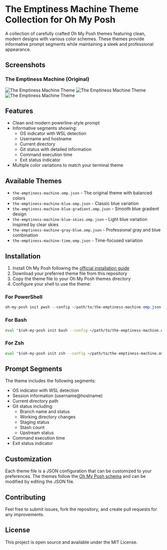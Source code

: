 # The Emptiness Machine Theme Collection for Oh My Posh

A collection of carefully crafted Oh My Posh themes featuring clean, modern designs with various color schemes. These themes provide informative prompt segments while maintaining a sleek and professional appearance.

## Screenshots

### The Emptiness Machine (Original)
![The Emptiness Machine Theme](https://github.com/user-attachments/assets/62bdc27d-ecd4-45c3-b17c-98c4b91f6297)
![The Emptiness Machine Theme](https://github.com/user-attachments/assets/174f28c7-9faa-4aa2-936f-6c0f051233ff)
![The Emptiness Machine Theme](https://github.com/user-attachments/assets/e25c97cb-d82a-44aa-b330-a6a442eed8d4)

## Features

- Clean and modern powerline-style prompt
- Informative segments showing:
  - OS indicator with WSL detection
  - Username and hostname
  - Current directory
  - Git status with detailed information
  - Command execution time
  - Exit status indicator
- Multiple color variations to match your terminal theme

## Available Themes

- `the-emptiness-machine.omp.json` - The original theme with balanced colors
- `the-emptiness-machine-blue.omp.json` - Classic blue variation
- `the-emptiness-machine-blue-gradient.omp.json` - Smooth blue gradient design
- `the-emptiness-machine-blue-skies.omp.json` - Light blue variation inspired by clear skies
- `the-emptiness-machine-gray-blue.omp.json` - Professional gray and blue combination
- `the-emptiness-machine-time.omp.json` - Time-focused variation

## Installation

1. Install Oh My Posh following the [official installation guide](https://ohmyposh.dev/docs/installation)
2. Download your preferred theme file from this repository
3. Copy the theme file to your Oh My Posh themes directory
4. Configure your shell to use the theme:

### For PowerShell

```powershell
oh-my-posh init pwsh --config ~/path/to/the-emptiness-machine.omp.json | Invoke-Expression
```

### For Bash

```bash
eval "$(oh-my-posh init bash --config ~/path/to/the-emptiness-machine.omp.json)"
```

### For Zsh

```zsh
eval "$(oh-my-posh init zsh --config ~/path/to/the-emptiness-machine.omp.json)"
```

## Prompt Segments

The theme includes the following segments:

- OS indicator with WSL detection
- Session information (username@hostname)
- Current directory path
- Git status including:
  - Branch name and status
  - Working directory changes
  - Staging status
  - Stash count
  - Upstream status
- Command execution time
- Exit status indicator

## Customization

Each theme file is a JSON configuration that can be customized to your preferences. The themes follow the [Oh My Posh schema](https://raw.githubusercontent.com/JanDeDobbeleer/oh-my-posh/main/themes/schema.json) and can be modified by editing the JSON file.

## Contributing

Feel free to submit issues, fork the repository, and create pull requests for any improvements.

## License

This project is open source and available under the MIT License.
